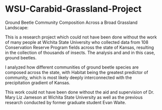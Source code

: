 # WSU-Carabid-Grassland-Project
Ground Beetle Community Composition Across a Broad Grassland Landscape:

This is a research project which could not have been done without the work of many people at Wichita State University who collected data from 108 Conservation Reserve Program fields across the state of Kansas, resulting in the collection of thousands of insects. The analysis and  and in this case, ground beetles.

I analyzed how different communities of ground beetle species are composed across the state, with Habitat being the greatest predictor of community, which is most likely deeply interconnected with the precipitation gradient of Kansas.

This work could not have been done without the aid and supervision of Dr. Mary Liz Jameson at Wichita State University as well as the previous research conducted by former graduate student Evan Waite.
